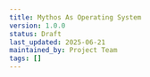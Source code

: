 ```yaml
---
title: Mythos As Operating System
version: 1.0.0
status: Draft
last_updated: 2025-06-21
maintained_by: Project Team
tags: []
---
```

